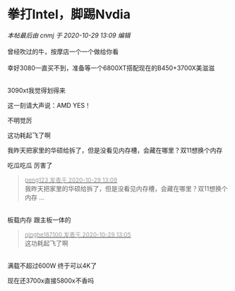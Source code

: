 # 拳打Intel，脚踢Nvdia


<i class="pstatus"> 本帖最后由 cnmj 于 2020-10-29 13:09 编辑 </i><br />
<br />
曾经吹过的牛，按摩店一个一个做给你看<br />
<br />
幸好3080一直买不到，准备等一个6800XT搭配现在的B450+3700X美滋滋<br />
<br />
<img id="aimg_hv7EC" onclick="zoom(this, this.src, 0, 0, 0)" class="zoom" src="http://tiebapic.baidu.com/forum/w%3D580/sign=4f8d41760a950a7b75354ecc3ad0625c/a30090ef76c6a7efcd9eb266eafaaf51f2de66c2.jpg" onmouseover="img_onmouseoverfunc(this)" onload="thumbImg(this)" border="0" alt="" />

3090xt我觉得划得来

这一刻请大声说：AMD YES！

不明觉厉

<img src="static/image/smiley/default/lol.gif" smilieid="12" border="0" alt="" />这功耗起飞了啊

我昨天把家里的华硕给拆了，但是没看见内存槽，会藏在哪里？双11想换个内存

吃瓜吃瓜 厉害了

<div class="quote"><blockquote><font size="2"><a href="https://www.hostloc.com/forum.php?mod=redirect&amp;goto=findpost&amp;pid=9368832&amp;ptid=759775" target="_blank"><font color="#999999">peng123 发表于 2020-10-29 13:09</font></a></font><br />
我昨天把家里的华硕给拆了，但是没看见内存槽，会藏在哪里？双11想换个内存 ...</blockquote></div><br />
板载内存 跟主板一体的 <img src="static/image/smiley/default/shocked.gif" smilieid="6" border="0" alt="" />

<div class="quote"><blockquote><font size="2"><a href="https://www.hostloc.com/forum.php?mod=redirect&amp;goto=findpost&amp;pid=9368817&amp;ptid=759775" target="_blank"><font color="#999999">qinghe187100 发表于 2020-10-29 13:05</font></a></font><br />
这功耗起飞了啊</blockquote></div><br />
满载不超过600W 终于可以4K了

现在还3700x直接5800x不香吗
